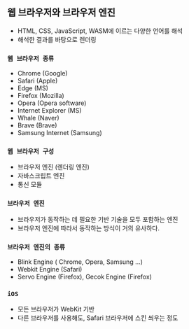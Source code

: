 ## 웹 브라우저와 브라우저 엔진

- HTML, CSS, JavaScript, WASM에 이르는 다양한 언어를 해석
- 해석한 결과를 바탕으로 렌더링

### `웹 브라우저 종류`

- Chrome (Google)
- Safari (Apple)
- Edge (MS)
- Firefox (Mozilla)
- Opera (Opera software)
- Internet Explorer (MS)
- Whale (Naver)
- Brave (Brave)
- Samsung Internet (Samsung)

### `웹 브라우저 구성`

- 브라우저 엔진 (렌더링 엔진)
- 자바스크립트 엔진
- 통신 모듈

### `브라우저 엔진`

- 브라우저가 동작하는 데 필요한 기반 기술을 모두 포함하는 엔진
- 브라우저 엔진에 따라서 동작하는 방식이 거의 유사하다.

### `브라우저 엔진의 종류`

- Blink Engine ( Chrome, Opera, Samsung …)
- Webkit Engine (Safari)
- Servo Engine (Firefox), Gecok Engine (Firefox)

### `iOS`

- 모든 브라우저가 WebKit 기반
- 다른 브라우저를 사용해도, Safari 브라우저에 스킨 씌우는 정도
